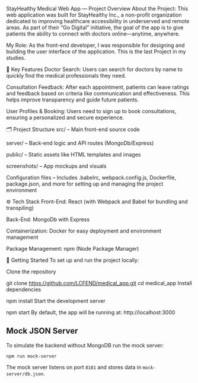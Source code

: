 StayHealthy Medical Web App — Project Overview
About the Project:
This web application was built for StayHealthy Inc., a non-profit organization dedicated to improving healthcare accessibility in underserved and remote areas. As part of their “Go Digital” initiative, the goal of the app is to give patients the ability to connect with doctors online—anytime, anywhere.

My Role:
As the front-end developer, I was responsible for designing and building the user interface of the application. This is the last Project in my studies.

🔑 Key Features
Doctor Search:
Users can search for doctors by name to quickly find the medical professionals they need.

Consultation Feedback:
After each appointment, patients can leave ratings and feedback based on criteria like communication and effectiveness. This helps improve transparency and guide future patients.

User Profiles & Booking:
Users need to sign up to book consultations, ensuring a personalized and secure experience.

🗂️ Project Structure
src/ – Main front-end source code

server/ – Back-end logic and API routes (MongoDb/Express)

public/ – Static assets like HTML templates and images

screenshots/ – App mockups and visuals

Configuration files – Includes .babelrc, webpack.config.js, Dockerfile, package.json, and more for setting up and managing the project environment

⚙️ Tech Stack
Front-End: React (with Webpack and Babel for bundling and transpiling)

Back-End: MongoDb with Express

Containerization: Docker for easy deployment and environment management

Package Management: npm (Node Package Manager)

🚀 Getting Started
To set up and run the project locally:

Clone the repository

git clone https://github.com/LCFEND/medical_app.git
cd medical_app
Install dependencies

npm install
Start the development server

npm start
By default, the app will be running at: http://localhost:3000

Mock JSON Server
----------------
To simulate the backend without MongoDB run the mock server:

```
npm run mock-server
```

The mock server listens on port `8181` and stores data in `mock-server/db.json`.

